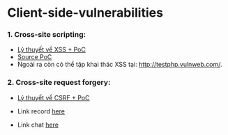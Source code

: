 # Client-side-vulnerabilities

### 1. Cross-site scripting:

- [Lý thuyết về XSS + PoC](https://github.com/FPTU-Ethical-Hackers-Club/Client-side-vulnerabilities/blob/main/XSS/README.md)
- [Source PoC](https://github.com/FPTU-Ethical-Hackers-Club/Client-side-vulnerabilities/tree/main/XSS/source)
- Ngoài ra còn có thể tập khai thác XSS tại: http://testphp.vulnweb.com/.

### 2. Cross-site request forgery:

- [Lý thuyết về CSRF + PoC](https://github.com/FPTU-Ethical-Hackers-Club/Client-side-vulnerabilities/tree/main/CSRF)

- Link record [here](https://drive.google.com/file/d/1zvkcPzNvdb68uPmKCvnDA1j-_GOHHUKr/view?usp=sharing)
- Link chat [here](https://docs.google.com/document/d/1VMCsPo8fnCTK87WHKNNkbvJEMnEItqf7qQezfS5WA1Y/edit?usp=sharing)
